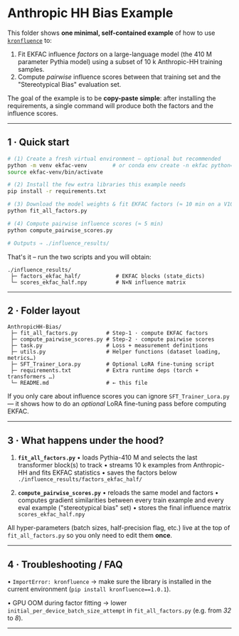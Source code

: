 # Anthropic HH Bias Example

This folder shows **one minimal, self-contained example** of how to use
[`kronfluence`](https://github.com/pomonam/kronfluence) to:

1. Fit EKFAC influence *factors* on a large-language model (the 410 M parameter
   Pythia model) using a subset of 10 k Anthropic-HH training samples.
2. Compute *pairwise* influence scores between that training set and the
   "Stereotypical Bias" evaluation set.

The goal of the example is to be **copy-paste simple**: after installing the
requirements, a single command will produce both the factors and the influence
scores.

---

## 1&nbsp;·&nbsp;Quick start

```bash
# (1) Create a fresh virtual environment – optional but recommended
python -m venv ekfac-venv        # or conda env create -n ekfac python=3.10
source ekfac-venv/bin/activate

# (2) Install the few extra libraries this example needs
pip install -r requirements.txt

# (3) Download the model weights & fit EKFAC factors (≈ 10 min on a V100)
python fit_all_factors.py

# (4) Compute pairwise influence scores (≈ 5 min)
python compute_pairwise_scores.py

# Outputs ⇒ ./influence_results/
```

That's it – run the two scripts and you will obtain:

```
./influence_results/
 ├─ factors_ekfac_half/           # EKFAC blocks (state_dicts)
 └─ scores_ekfac_half.npy         # N×N influence matrix
```

---

## 2&nbsp;·&nbsp;Folder layout

```
AnthropicHH-Bias/
 ├─ fit_all_factors.py         # Step-1 · compute EKFAC factors
 ├─ compute_pairwise_scores.py # Step-2 · compute pairwise scores
 ├─ task.py                    # Loss + measurement definitions
 ├─ utils.py                   # Helper functions (dataset loading, metrics…)
 ├─ SFT_Trainer_Lora.py        # Optional LoRA fine-tuning script
 ├─ requirements.txt           # Extra runtime deps (torch + transformers …)
 └─ README.md                  # ← this file
```

If you only care about influence scores you can ignore `SFT_Trainer_Lora.py` —
it shows how to do an *optional* LoRA fine-tuning pass before computing EKFAC.

---

## 3&nbsp;·&nbsp;What happens under the hood?

1. **`fit_all_factors.py`**
   • loads Pythia-410 M and selects the last transformer block(s) to track
   • streams 10 k examples from Anthropic-HH and fits EKFAC statistics
   • saves the factors below `./influence_results/factors_ekfac_half/`

2. **`compute_pairwise_scores.py`**
   • reloads the same model and factors
   • computes gradient similarities between every train example and every eval
     example ("stereotypical bias" set)
   • stores the final influence matrix `scores_ekfac_half.npy`

All hyper-parameters (batch sizes, half-precision flag, etc.) live at the top of
`fit_all_factors.py` so you only need to edit them **once**.

---

## 4&nbsp;·&nbsp;Troubleshooting / FAQ

• `ImportError: kronfluence` → make sure the library is installed in the current
  environment (`pip install kronfluence==1.0.1`).

• GPU OOM during factor fitting → lower `initial_per_device_batch_size_attempt`
  in `fit_all_factors.py` (e.g. from *32* to *8*).

---